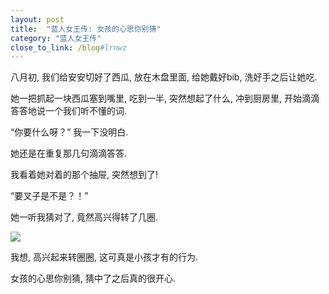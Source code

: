 ```yaml
---
layout: post
title:  "蓝人女王传: 女孩的心思你别猜"
category: "蓝人女王传"
close_to_link: /blog#lrnwz
---
```


八月初, 我们给安安切好了西瓜, 放在木盘里面, 给她戴好bib, 洗好手之后让她吃.

她一把抓起一块西瓜塞到嘴里, 吃到一半, 突然想起了什么,  冲到厨房里, 开始滴滴答答地说一个我们听不懂的词.

“你要什么呀？” 我一下没明白.

她还是在重复那几句滴滴答答.

我看着她对着的那个抽屉, 突然想到了!

“要叉子是不是？！”

她一听我猜对了, 竟然高兴得转了几圈.

![](https://s3-us-west-1.amazonaws.com/blog.zurassic.com/2016/Sep/IMG_4935-1474245581403.jpg)

我想, 高兴起来转圈圈, 这可真是小孩才有的行为.

女孩的心思你别猜, 猜中了之后真的很开心.